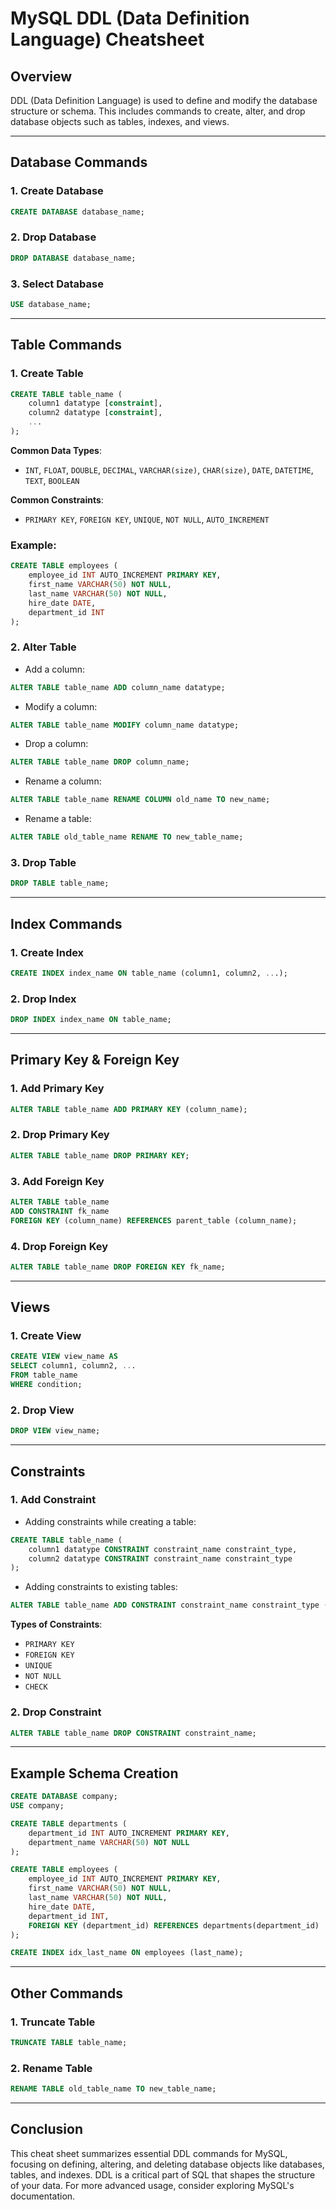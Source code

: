 
# MySQL DDL (Data Definition Language) Cheatsheet

## Overview
DDL (Data Definition Language) is used to define and modify the database structure or schema. This includes commands to create, alter, and drop database objects such as tables, indexes, and views.

---

## Database Commands

### 1. Create Database
```sql
CREATE DATABASE database_name;
```

### 2. Drop Database
```sql
DROP DATABASE database_name;
```

### 3. Select Database
```sql
USE database_name;
```

---

## Table Commands

### 1. Create Table
```sql
CREATE TABLE table_name (
    column1 datatype [constraint],
    column2 datatype [constraint],
    ...
);
```

**Common Data Types**:
- `INT`, `FLOAT`, `DOUBLE`, `DECIMAL`, `VARCHAR(size)`, `CHAR(size)`, `DATE`, `DATETIME`, `TEXT`, `BOOLEAN`

**Common Constraints**:
- `PRIMARY KEY`, `FOREIGN KEY`, `UNIQUE`, `NOT NULL`, `AUTO_INCREMENT`

### Example:
```sql
CREATE TABLE employees (
    employee_id INT AUTO_INCREMENT PRIMARY KEY,
    first_name VARCHAR(50) NOT NULL,
    last_name VARCHAR(50) NOT NULL,
    hire_date DATE,
    department_id INT
);
```

### 2. Alter Table

- Add a column:
```sql
ALTER TABLE table_name ADD column_name datatype;
```

- Modify a column:
```sql
ALTER TABLE table_name MODIFY column_name datatype;
```

- Drop a column:
```sql
ALTER TABLE table_name DROP column_name;
```

- Rename a column:
```sql
ALTER TABLE table_name RENAME COLUMN old_name TO new_name;
```

- Rename a table:
```sql
ALTER TABLE old_table_name RENAME TO new_table_name;
```

### 3. Drop Table
```sql
DROP TABLE table_name;
```

---

## Index Commands

### 1. Create Index
```sql
CREATE INDEX index_name ON table_name (column1, column2, ...);
```

### 2. Drop Index
```sql
DROP INDEX index_name ON table_name;
```

---

## Primary Key & Foreign Key

### 1. Add Primary Key
```sql
ALTER TABLE table_name ADD PRIMARY KEY (column_name);
```

### 2. Drop Primary Key
```sql
ALTER TABLE table_name DROP PRIMARY KEY;
```

### 3. Add Foreign Key
```sql
ALTER TABLE table_name
ADD CONSTRAINT fk_name
FOREIGN KEY (column_name) REFERENCES parent_table (column_name);
```

### 4. Drop Foreign Key
```sql
ALTER TABLE table_name DROP FOREIGN KEY fk_name;
```

---

## Views

### 1. Create View
```sql
CREATE VIEW view_name AS
SELECT column1, column2, ...
FROM table_name
WHERE condition;
```

### 2. Drop View
```sql
DROP VIEW view_name;
```

---

## Constraints

### 1. Add Constraint
- Adding constraints while creating a table:
```sql
CREATE TABLE table_name (
    column1 datatype CONSTRAINT constraint_name constraint_type,
    column2 datatype CONSTRAINT constraint_name constraint_type
);
```

- Adding constraints to existing tables:
```sql
ALTER TABLE table_name ADD CONSTRAINT constraint_name constraint_type (column_name);
```

**Types of Constraints**:
- `PRIMARY KEY`
- `FOREIGN KEY`
- `UNIQUE`
- `NOT NULL`
- `CHECK`

### 2. Drop Constraint
```sql
ALTER TABLE table_name DROP CONSTRAINT constraint_name;
```

---

## Example Schema Creation

```sql
CREATE DATABASE company;
USE company;

CREATE TABLE departments (
    department_id INT AUTO_INCREMENT PRIMARY KEY,
    department_name VARCHAR(50) NOT NULL
);

CREATE TABLE employees (
    employee_id INT AUTO_INCREMENT PRIMARY KEY,
    first_name VARCHAR(50) NOT NULL,
    last_name VARCHAR(50) NOT NULL,
    hire_date DATE,
    department_id INT,
    FOREIGN KEY (department_id) REFERENCES departments(department_id)
);

CREATE INDEX idx_last_name ON employees (last_name);
```

---

## Other Commands

### 1. Truncate Table
```sql
TRUNCATE TABLE table_name;
```

### 2. Rename Table
```sql
RENAME TABLE old_table_name TO new_table_name;
```

---

## Conclusion

This cheat sheet summarizes essential DDL commands for MySQL, focusing on defining, altering, and deleting database objects like databases, tables, and indexes. DDL is a critical part of SQL that shapes the structure of your data. For more advanced usage, consider exploring MySQL's documentation.
